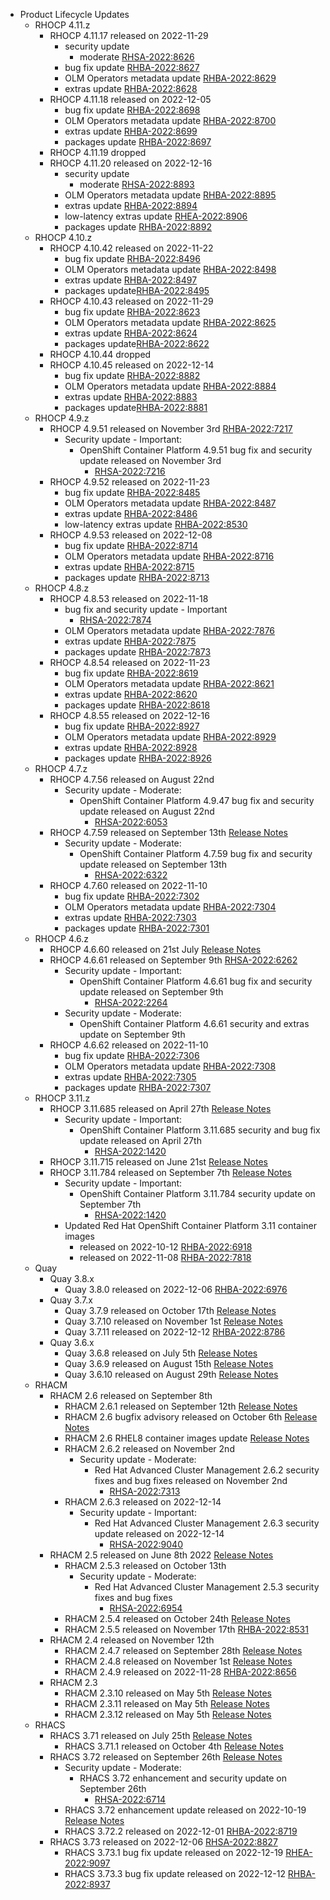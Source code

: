 - Product Lifecycle Updates
    - RHOCP 4.11.z
        - RHOCP 4.11.17 released on 2022-11-29
            - security update
                - moderate [RHSA-2022:8626](https://access.redhat.com/errata/RHSA-2022:8626)
            - bug fix update [RHBA-2022:8627](https://access.redhat.com/errata/RHBA-2022:8627)
            - OLM Operators metadata update [RHBA-2022:8629](https://access.redhat.com/errata/RHBA-2022:8629)
            - extras update [RHBA-2022:8628](https://access.redhat.com/errata/RHBA-2022:8628)
        - RHOCP 4.11.18 released on 2022-12-05
            - bug fix update [RHBA-2022:8698](https://access.redhat.com/errata/RHBA-2022:8698)
            - OLM Operators metadata update [RHBA-2022:8700](https://access.redhat.com/errata/RHBA-2022:8700)
            - extras update [RHBA-2022:8699](https://access.redhat.com/errata/RHBA-2022:8699)
            - packages update [RHBA-2022:8697](https://access.redhat.com/errata/RHBA-2022:8697)
        - RHOCP 4.11.19 dropped
        - RHOCP 4.11.20 released on 2022-12-16
            - security update
                - moderate [RHSA-2022:8893](https://access.redhat.com/errata/RHSA-2022:8893)
            - OLM Operators metadata update [RHBA-2022:8895](https://access.redhat.com/errata/RHBA-2022:8895)
            - extras update [RHBA-2022:8894](https://access.redhat.com/errata/RHBA-2022:8894)
            - low-latency extras update [RHEA-2022:8906](https://access.redhat.com/errata/RHEA-2022:8906)
            - packages update [RHBA-2022:8892](https://access.redhat.com/errata/RHBA-2022:8892)
    - RHOCP 4.10.z
        - RHOCP 4.10.42 released on 2022-11-22
            - bug fix update [RHBA-2022:8496](https://access.redhat.com/errata/RHBA-2022:8496)
            - OLM Operators metadata update [RHBA-2022:8498](https://access.redhat.com/errata/RHBA-2022:8498)
            - extras update [RHBA-2022:8497](https://access.redhat.com/errata/RHBA-2022:8497)
            - packages update[RHBA-2022:8495](https://access.redhat.com/errata/RHBA-2022:8495)
        - RHOCP 4.10.43 released on 2022-11-29
            - bug fix update [RHBA-2022:8623](https://access.redhat.com/errata/RHBA-2022:8623)
            - OLM Operators metadata update [RHBA-2022:8625](https://access.redhat.com/errata/RHBA-2022:8625)
            - extras update [RHBA-2022:8624](https://access.redhat.com/errata/RHBA-2022:8624)
            - packages update[RHBA-2022:8622](https://access.redhat.com/errata/RHBA-2022:8622)
        - RHOCP 4.10.44 dropped
        - RHOCP 4.10.45 released on 2022-12-14
            - bug fix update [RHBA-2022:8882](https://access.redhat.com/errata/RHBA-2022:8882)
            - OLM Operators metadata update [RHBA-2022:8884](https://access.redhat.com/errata/RHBA-2022:8884)
            - extras update [RHBA-2022:8883](https://access.redhat.com/errata/RHBA-2022:8883)
            - packages update[RHBA-2022:8881](https://access.redhat.com/errata/RHBA-2022:8881)
    - RHOCP 4.9.z
        - RHOCP 4.9.51 released on November 3rd [RHBA-2022:7217](https://access.redhat.com/errata/RHBA-2022:7217)
            - Security update - Important:
                - OpenShift Container Platform 4.9.51 bug fix and security update released on November 3rd
                    - [RHSA-2022:7216](https://access.redhat.com/errata/RHSA-2022:7216)
        - RHOCP 4.9.52 released on 2022-11-23
            - bug fix update [RHBA-2022:8485](https://access.redhat.com/errata/RHBA-2022:8485)
            - OLM Operators metadata update [RHBA-2022:8487](https://access.redhat.com/errata/RHBA-2022:8487)
            - extras update [RHBA-2022:8486](https://access.redhat.com/errata/RHBA-2022:8486)
            - low-latency extras update [RHBA-2022:8530](https://access.redhat.com/errata/RHBA-2022:8530)
        - RHOCP 4.9.53 released on 2022-12-08
            - bug fix update [RHBA-2022:8714](https://access.redhat.com/errata/RHBA-2022:8714)
            - OLM Operators metadata update [RHBA-2022:8716](https://access.redhat.com/errata/RHBA-2022:8716)
            - extras update [RHBA-2022:8715](https://access.redhat.com/errata/RHBA-2022:8715)
            - packages update [RHBA-2022:8713](https://access.redhat.com/errata/RHBA-2022:8713)
    - RHOCP 4.8.z
        - RHOCP 4.8.53 released on 2022-11-18
            - bug fix and security update - Important
                - [RHSA-2022:7874](https://access.redhat.com/errata/RHSA-2022:7874)
            - OLM Operators metadata update [RHBA-2022:7876](https://access.redhat.com/errata/RHBA-2022:7876)
            - extras update [RHBA-2022:7875](https://access.redhat.com/errata/RHBA-2022:7875)
            - packages update [RHBA-2022:7873](https://access.redhat.com/errata/RHBA-2022:7873)
        - RHOCP 4.8.54 released on 2022-11-23
            - bug fix update [RHBA-2022:8619](https://access.redhat.com/errata/RHBA-2022:8619)
            - OLM Operators metadata update [RHBA-2022:8621](https://access.redhat.com/errata/RHBA-2022:8621)
            - extras update [RHBA-2022:8620](https://access.redhat.com/errata/RHBA-2022:8620)
            - packages update [RHBA-2022:8618](https://access.redhat.com/errata/RHBA-2022:8618)
        - RHOCP 4.8.55 released on 2022-12-16
            - bug fix update [RHBA-2022:8927](https://access.redhat.com/errata/RHBA-2022:8927)
            - OLM Operators metadata update [RHBA-2022:8929](https://access.redhat.com/errata/RHBA-2022:8929)
            - extras update [RHBA-2022:8928](https://access.redhat.com/errata/RHBA-2022:8928)
            - packages update [RHBA-2022:8926](https://access.redhat.com/errata/RHBA-2022:8926)
    - RHOCP 4.7.z
        - RHOCP 4.7.56 released on August 22nd
            - Security update - Moderate:
                - OpenShift Container Platform 4.9.47 bug fix and security update released on August 22nd
                    - [RHSA-2022:6053](https://access.redhat.com/errata/RHSA-2022:6053)
        - RHOCP 4.7.59 released on September 13th  [Release Notes](https://access.redhat.com/errata/RHBA-2022:6321)
            - Security update - Moderate:
                - OpenShift Container Platform 4.7.59 bug fix and security update released on September 13th
                    - [RHSA-2022:6322](https://access.redhat.com/errata/RHSA-2022:6322)
        - RHOCP 4.7.60 released on 2022-11-10
            - bug fix update [RHBA-2022:7302](https://access.redhat.com/errata/RHBA-2022:7302)
            - OLM Operators metadata update [RHBA-2022:7304](https://access.redhat.com/errata/RHBA-2022:7304)
            - extras update [RHBA-2022:7303](https://access.redhat.com/errata/RHBA-2022:7303)
            - packages update [RHBA-2022:7301](https://access.redhat.com/errata/RHBA-2022:7301)
    - RHOCP 4.6.z
        - RHOCP 4.6.60 released on 21st July [Release Notes](https://access.redhat.com/errata/RHBA-2022:5572)
        - RHOCP 4.6.61 released on September 9th [RHSA-2022:6262](https://access.redhat.com/errata/RHSA-2022:6262)
            - Security update - Important:
                - OpenShift Container Platform 4.6.61 bug fix and security update released on September 9th
                    - [RHSA-2022:2264](https://access.redhat.com/errata/RHSA-2022:2264)
            - Security update - Moderate:
                - OpenShift Container Platform 4.6.61 security and extras update on September 9th
        - RHOCP 4.6.62 released on 2022-11-10
            - bug fix update [RHBA-2022:7306](https://access.redhat.com/errata/RHBA-2022:7306)
            - OLM Operators metadata update [RHBA-2022:7308](https://access.redhat.com/errata/RHBA-2022:7308)
            - extras update [RHBA-2022:7305](https://access.redhat.com/errata/RHBA-2022:7305)
            - packages update [RHBA-2022:7307](https://access.redhat.com/errata/RHBA-2022:7307)
    - RHOCP 3.11.z
        - RHOCP 3.11.685 released on April 27th [Release Notes](https://access.redhat.com/errata/RHBA-2022:1421)
            - Security update - Important:
                - OpenShift Container Platform 3.11.685 security and bug fix update released on April 27th
                    - [RHSA-2022:1420](https://access.redhat.com/errata/RHSA-2022:1420)
        - RHOCP 3.11.715 released on June 21st [Release Notes](https://access.redhat.com/errata/RHSA-2022:4999)
        - RHOCP 3.11.784 released on September 7th [Release Notes](https://access.redhat.com/errata/RHBA-2022:6251)
            - Security update - Important:
                - OpenShift Container Platform 3.11.784 security update on September 7th
                    - [RHSA-2022:1420](https://access.redhat.com/errata/RHSA-2022:1420)
            - Updated Red Hat OpenShift Container Platform 3.11 container images
                - released on 2022-10-12 [RHBA-2022:6918](https://access.redhat.com/errata/RHBA-2022:6918)
                - released on 2022-11-08 [RHBA-2022:7818](https://access.redhat.com/errata/RHBA-2022:7818)
    - Quay
        - Quay 3.8.x
            - Quay 3.8.0 released on 2022-12-06 [RHBA-2022:6976](https://access.redhat.com/errata/RHBA-2022:6976)
        - Quay 3.7.x
            - Quay 3.7.9 released on October 17th [Release Notes](https://access.redhat.com/errata/RHBA-2022:6930)
            - Quay 3.7.10 released on November 1st [Release Notes](https://access.redhat.com/errata/RHBA-2022:7219)
            - Quay 3.7.11 released on 2022-12-12 [RHBA-2022:8786](https://access.redhat.com/errata/RHBA-2022:8786)
        - Quay 3.6.x
            - Quay 3.6.8 released on July 5th [Release Notes](https://access.redhat.com/errata/RHBA-2022:5417)
            - Quay 3.6.9 released on August 15th [Release Notes](https://access.redhat.com/errata/RHBA-2022:5801)
            - Quay 3.6.10 released on August 29th [Release Notes](https://access.redhat.com/errata/RHBA-2022:6153)
    - RHACM
        - RHACM 2.6 released on September 8th
            - RHACM 2.6.1 released on September 12th [Release Notes](https://access.redhat.com/errata/RHSA-2022:5531)
            - RHACM 2.6 bugfix advisory released on October 6th [Release Notes](https://access.redhat.com/errata/RHBA-2022:6836)
            - RHACM 2.6 RHEL8 container images update [Release Notes](https://access.redhat.com/errata/RHBA-2022:7193)
            - RHACM 2.6.2 released on November 2nd
                - Security update - Moderate:
                    - Red Hat Advanced Cluster Management 2.6.2 security fixes and bug fixes released on November 2nd
                        - [RHSA-2022:7313](https://access.redhat.com/errata/RHSA-2022:7313)
            - RHACM 2.6.3 released on 2022-12-14
                - Security update - Important:
                    - Red Hat Advanced Cluster Management 2.6.3 security update released on 2022-12-14
                        - [RHSA-2022:9040](https://access.redhat.com/errata/RHSA-2022:9040)
        - RHACM 2.5 released on June 8th 2022 [Release Notes](https://access.redhat.com/errata/RHSA-2022:4956)
            - RHACM 2.5.3 released on October 13th
                - Security update - Moderate:
                    - Red Hat Advanced Cluster Management 2.5.3 security fixes and bug fixes
                        - [RHSA-2022:6954](https://access.redhat.com/errata/RHSA-2022:6954)
            - RHACM 2.5.4 released on October 24th [Release Notes](https://access.redhat.com/errata/RHBA-2022:7093)
            - RHACM 2.5.5 released on November 17th [RHBA-2022:8531](https://access.redhat.com/errata/RHBA-2022:8531)
        - RHACM 2.4 released on November 12th
            - RHACM 2.4.7 released on September 28th [Release Notes](https://access.redhat.com/errata/RHBA-2022:6747)
            - RHACM 2.4.8 released on November 1st [Release Notes](https://access.redhat.com/errata/RHSA-2022:7276)
            - RHACM 2.4.9 released on 2022-11-28 [RHBA-2022:8656](https://access.redhat.com/errata/RHBA-2022:8656)
        - RHACM 2.3
            - RHACM 2.3.10 released on May 5th [Release Notes](https://access.redhat.com/errata/RHSA-2022:1715)
            - RHACM 2.3.11 released on May 5th [Release Notes](https://access.redhat.com/errata/RHSA-2022:5392)
            - RHACM 2.3.12 released on May 5th [Release Notes](https://access.redhat.com/errata/RHSA-2022:6271)
    - RHACS
        - RHACS 3.71 released on July 25th [Release Notes](https://access.redhat.com/errata/RHSA-2022:5704)
            - RHACS 3.71.1 released on October 4th [Release Notes](https://access.redhat.com/errata/RHBA-2022:6793)
        - RHACS 3.72 released on September 26th [Release Notes](https://access.redhat.com/errata/RHSA-2022:6714)
            - Security update - Moderate:
                - RHACS 3.72 enhancement and security update on September 26th
                    - [RHSA-2022:6714](https://access.redhat.com/errata/RHSA-2022:6714)
            - RHACS 3.72 enhancement update released on 2022-10-19 [Release Notes](https://access.redhat.com/errata/RHBA-2022:7057)
            - RHACS 3.72.2 released on 2022-12-01 [RHBA-2022:8719](https://access.redhat.com/errata/RHBA-2022:8719)
        - RHACS 3.73 released on 2022-12-06 [RHSA-2022:8827](https://access.redhat.com/errata/RHSA-2022:8827)
            - RHACS 3.73.1 bug fix update released on 2022-12-19 [RHEA-2022:9097](https://access.redhat.com/errata/RHEA-2022:9097)
            - RHACS 3.73.3 bug fix update released on 2022-12-12 [RHBA-2022:8937](https://access.redhat.com/errata/RHBA-2022:8937)
  
